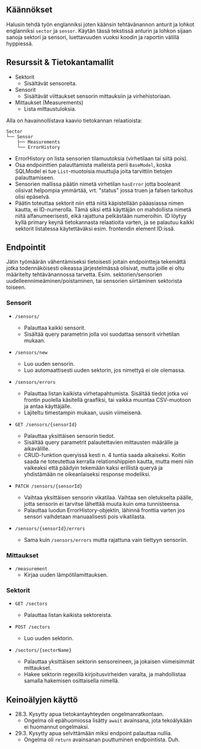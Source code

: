 ## Käännökset

Halusin tehdä työn englanniksi joten käänsin tehtävänannon anturit ja lohkot englanniksi `sector` ja `sensor`. Käytän tässä tekstissä anturin ja lohkon sijaan sanoja sektori ja sensori, luettavuuden vuoksi koodin ja raportin välillä hyppiessä.

## Resurssit & Tietokantamallit

- Sektorit
  - Sisältävät sensoreita.
- Sensorit
  - Sisältävät viittaukset sensorin mittauksiin ja virhehistoriaan.
- Mittaukset (Measurements)
  - Lista mittaustuloksia.

Alla on havainnollistava kaavio tietokannan relaatioista:
```
Sector
└── Sensor
    ├── Measurements
    └── ErrorHistory
```

- ErrorHistory on lista sensorien tilamuutoksia (virhetilaan tai siitä pois).
- Osa endpointtien palauttamista malleista perii `BaseModel`, koska SQLModel ei tue `List`-muotoisia muuttujia joita tarvittiin tietojen palauttamiseen.
- Sensorien mallissa päätin nimetä virhetilan `hasError` jotta booleanit olisivat helpompia ymmärtää, vrt. "status" jossa truen ja falsen tarkoitus olisi epäselvä.
- Päätin toteuttaa sektorit niin että niitä käpistellään pääasiassa nimen kautta, ei ID-numerolla. Tämä siksi että käyttäjän on mahdollista nimetä niitä alfanumeerisesti, eikä rajattuna pelkästään numeroihin. ID löytyy kyllä primary keynä tietokannasta relaatioita varten, ja se palautuu kaikki sektorit listatessa käytettäväksi esim. frontendin element ID:issä.

## Endpointit

Jätin työmäärän vähentämiseksi tietoisesti joitain endpointteja tekemättä jotka todennäköisesti oikeassa järjestelmässä olisivat, mutta joille ei oltu määritelty tehtävänannossa tarvetta. Esim. sektorien/sensorien uudelleennimeäminen/poistaminen, tai sensorien siirtäminen sektorista toiseen.

### Sensorit

- `/sensors/`
  - Palauttaa kaikki sensorit.
  - Sisältää query parametrin jolla voi suodattaa sensorit virhetilan mukaan.

- `/sensors/new`
  - Luo uuden sensorin.
  - Luo automaattisesti uuden sektorin, jos nimettyä ei ole olemassa.

- `/sensors/errors`
  - Palauttaa listan kaikista virhetapahtumista. Sisältää tiedot jotka voi frontin puolella käsitellä graafiksi, tai vaikka muuntaa CSV-muotoon ja antaa käyttäjälle.
  - Lajiteltu timestampin mukaan, uusin viimeisenä.
  
- `GET /sensors/{sensorId}`
  - Palauttaa yksittäisen sensorin tiedot.
  - Sisältää query parametrit palautettavien mittausten määrälle ja aikavälille.
  - CRUD-funktion queryissä kesti n. 4 tuntia saada aikaiseksi. Koitin saada ne toteutettua kerralla relationshippien kautta, mutta meni niin vaikeaksi että päädyin tekemään kaksi erillistä queryä ja yhdistämään ne oikeanlaiseksi response modeliksi.

- `PATCH /sensors/{sensorId}`
  - Vaihtaa yksittäisen sensorin vikatilaa. Vaihtaa sen oletukselta päälle, jotta sensorin ei tarvitse lähettää muuta kuin oma tunnisteensa.
  - Palauttaa luodun ErrorHistory-objektin, lähinnä fronttia varten jos sensori vaihdetaan manuaalisesti pois vikatilasta.

- `/sensors/{sensorId}/errors`
  - Sama kuin `/sensors/errors` mutta rajattuna vain tiettyyn sensoriin.


### Mittaukset

- `/measurement`
  - Kirjaa uuden lämpötilamittauksen.

### Sektorit

- `GET /sectors`
  - Palauttaa listan kaikista sektoreista.

- `POST /sectors`
  - Luo uuden sektorin. 

- `/sectors/{sectorName}`
  - Palauttaa yksittäisen sektorin sensoreineen, ja jokaisen viimeisimmät mittaukset.
  - Hakee sektorin regexillä kirjoitusvirheiden varalta, ja mahdollistaa samalla hakemisen osittaisella nimellä.

## Keinoälyjen käyttö

- 28.3. Kysytty apua tietokantayhteyden ongelmanratkontaan.
  - Ongelma oli epähuomiossa lisätty `await` avainsana, jota tekoälykään ei huomannut ongelmaksi.
- 29.3. Kysytty apua selvittämään miksi endpoint palauttaa nullia.
  - Ongelma oli `return` avainsanan puuttuminen endpointista. Duh.